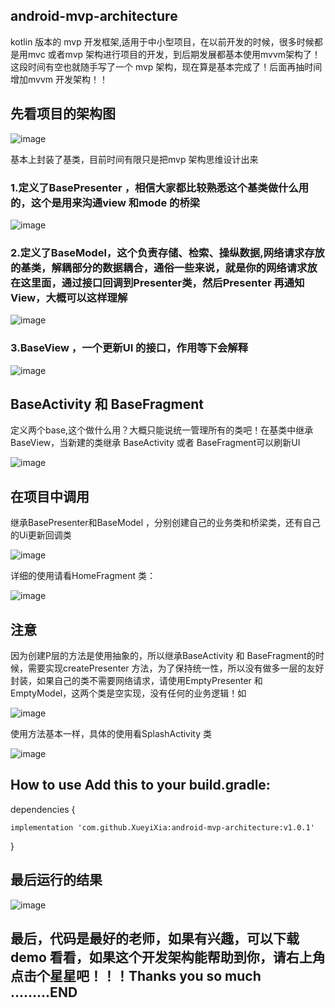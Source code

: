 ## android-mvp-architecture

kotlin 版本的 mvp 开发框架,适用于中小型项目，在以前开发的时候，很多时候都是用mvc 或者mvp 架构进行项目的开发，到后期发展都基本使用mvvm架构了！这段时间有空也就随手写了一个 mvp 架构，现在算是基本完成了！后面再抽时间增加mvvm 开发架构！！

## 先看项目的架构图
![image](https://user-images.githubusercontent.com/25949241/206661466-06902a35-bbe4-4869-976b-9f3a4eec024c.png)

基本上封装了基类，目前时间有限只是把mvp 架构思维设计出来

### 1.定义了BasePresenter ，相信大家都比较熟悉这个基类做什么用的，这个是用来沟通view 和mode 的桥梁

![image](https://user-images.githubusercontent.com/25949241/206661870-04152818-e7ba-48f5-b37d-b53d6515375d.png)



### 2.定义了BaseModel，这个负责存储、检索、操纵数据,网络请求存放的基类，解耦部分的数据耦合，通俗一些来说，就是你的网络请求放在这里面，通过接口回调到Presenter类，然后Presenter 再通知View，大概可以这样理解

![image](https://user-images.githubusercontent.com/25949241/206662878-1bd91984-a585-4c97-bc18-3c579a092a62.png)

### 3.BaseView ，一个更新UI 的接口，作用等下会解释

![image](https://user-images.githubusercontent.com/25949241/206663089-a7086e90-e80c-497a-a0a5-b260ebde8c5f.png)


## BaseActivity 和 BaseFragment

定义两个base,这个做什么用？大概只能说统一管理所有的类吧！在基类中继承BaseView，当新建的类继承 BaseActivity 或者 BaseFragment可以刷新UI

![image](https://user-images.githubusercontent.com/25949241/206663993-d22fdfbf-ea51-41d6-ba50-a187be145252.png)


## 在项目中调用
继承BasePresenter和BaseModel ，分别创建自己的业务类和桥梁类，还有自己的Ui更新回调类

![image](https://user-images.githubusercontent.com/25949241/206664839-6daf953a-1271-4fc2-8812-a1a0e295e3cc.png)

详细的使用请看HomeFragment 类：

![image](https://user-images.githubusercontent.com/25949241/206665007-2d72ed35-e90a-48b6-9b73-e265311a3de5.png)


## 注意

因为创建P层的方法是使用抽象的，所以继承BaseActivity 和 BaseFragment的时候，需要实现createPresenter 方法，为了保持统一性，所以没有做多一层的友好封装，如果自己的类不需要网络请求，请使用EmptyPresenter 和 EmptyModel，这两个类是空实现，没有任何的业务逻辑！如

![image](https://user-images.githubusercontent.com/25949241/206954359-0927a210-c977-43d7-b322-e358f3675c69.png)

使用方法基本一样，具体的使用看SplashActivity 类

![image](https://user-images.githubusercontent.com/25949241/206954518-80e92fa5-404d-46a3-85bd-9a8f251d1508.png)


## How to use Add this to your build.gradle:

dependencies {

	implementation 'com.github.XueyiXia:android-mvp-architecture:v1.0.1' 
}

## 最后运行的结果

![image](https://user-images.githubusercontent.com/25949241/206670090-997d05af-618c-4535-9760-1816e9e2efb5.png)



## 最后，代码是最好的老师，如果有兴趣，可以下载demo 看看，如果这个开发架构能帮助到你，请右上角点击个星星吧！！！Thanks you so much .........END







